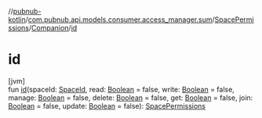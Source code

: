 //[pubnub-kotlin](../../../../index.md)/[com.pubnub.api.models.consumer.access_manager.sum](../../index.md)/[SpacePermissions](../index.md)/[Companion](index.md)/[id](id.md)

# id

[jvm]\
fun [id](id.md)(spaceId: [SpaceId](../../../com.pubnub.api/-space-id/index.md), read: [Boolean](https://kotlinlang.org/api/latest/jvm/stdlib/kotlin/-boolean/index.html) = false, write: [Boolean](https://kotlinlang.org/api/latest/jvm/stdlib/kotlin/-boolean/index.html) = false, manage: [Boolean](https://kotlinlang.org/api/latest/jvm/stdlib/kotlin/-boolean/index.html) = false, delete: [Boolean](https://kotlinlang.org/api/latest/jvm/stdlib/kotlin/-boolean/index.html) = false, get: [Boolean](https://kotlinlang.org/api/latest/jvm/stdlib/kotlin/-boolean/index.html) = false, join: [Boolean](https://kotlinlang.org/api/latest/jvm/stdlib/kotlin/-boolean/index.html) = false, update: [Boolean](https://kotlinlang.org/api/latest/jvm/stdlib/kotlin/-boolean/index.html) = false): [SpacePermissions](../index.md)
